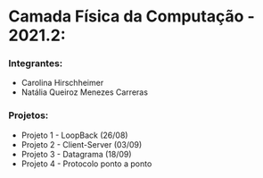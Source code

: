 # Camada Física da Computação - 2021.2:
### Integrantes: 
 - Carolina Hirschheimer
 - Natália Queiroz Menezes Carreras


### Projetos:
 - Projeto 1 - LoopBack (26/08)
 - Projeto 2 - Client-Server (03/09)
 - Projeto 3 - Datagrama (18/09)
 - Projeto 4 - Protocolo ponto a ponto
